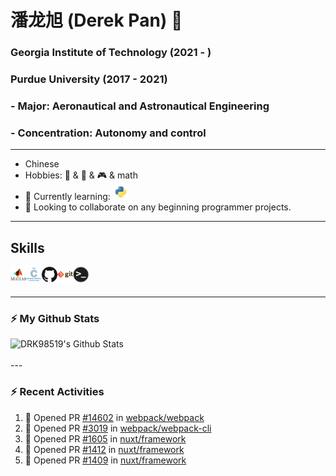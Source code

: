 # 潘龙旭 (Derek Pan) 👋
### Georgia Institute of Technology (2021 - )
### Purdue University (2017 - 2021)
### - Major: Aeronautical and Astronautical Engineering
### - Concentration: Autonomy and control

---

- Chinese
- Hobbies:
    🎸 & 🏀 & 🎮 & math
- 🌱 Currently learning: 
    <img alt="Python" height="25" src = "Images/python.png">
- 👯 Looking to collaborate on any beginning programmer projects.

---
## Skills
<img align="left" alt="Matlab" height="25" src="Images/Matlab.png">
<img align="left" alt="C" height="25" src="Images/c.png">
<img align="left" alt="Github" height="25" src="Images/github.png">
<img align="left" alt="Git" height="25" src="Images/git.png">
<img align="left" alt="Terminal" height="25" src="Images/terminal.png">

<br />
<br />


--- 
### :zap: My Github Stats
<img align="left" alt="DRK98519's Github Stats" src="https://github-readme-stats.vercel.app/api?username=DRK98519&count_private=true"/>

<br />
<br />
---

### :zap: Recent Activities

<!--START_SECTION:activity-->
1. 💪 Opened PR [#14602](https://github.com/webpack/webpack/pull/14602) in [webpack/webpack](https://github.com/webpack/webpack)
2. 💪 Opened PR [#3019](https://github.com/webpack/webpack-cli/pull/3019) in [webpack/webpack-cli](https://github.com/webpack/webpack-cli)
3. 💪 Opened PR [#1605](https://github.com/nuxt/framework/pull/1605) in [nuxt/framework](https://github.com/nuxt/framework)
4. 💪 Opened PR [#1412](https://github.com/nuxt/framework/pull/1412) in [nuxt/framework](https://github.com/nuxt/framework)
5. 💪 Opened PR [#1409](https://github.com/nuxt/framework/pull/1409) in [nuxt/framework](https://github.com/nuxt/framework)
<!--END_SECTION:activity-->